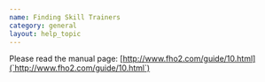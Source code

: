 ```yaml
---
name: Finding Skill Trainers
category: general
layout: help_topic
---
```

Please read the manual page: [http://www.fho2.com/guide/10.html](`http://www.fho2.com/guide/10.html`)